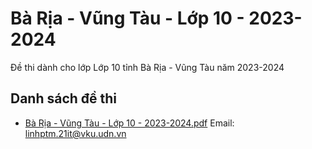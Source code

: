 # Bà Rịa - Vũng Tàu - Lớp 10 - 2023-2024

Đề thi dành cho lớp Lớp 10 tỉnh Bà Rịa - Vũng Tàu năm 2023-2024

## Danh sách đề thi

- [Bà Rịa - Vũng Tàu - Lớp 10 - 2023-2024.pdf](Bà%20Rịa%20-%20Vũng%20Tàu%20-%20Lớp%2010%20-%202023-2024.pdf)
Email: linhptm.21it@vku.udn.vn

